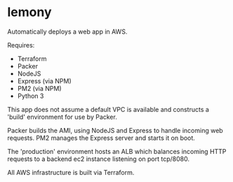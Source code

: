 # lemony
Automatically deploys a web app in AWS.

Requires:
- Terraform
- Packer
- NodeJS
- Express (via NPM)
- PM2 (via NPM)
- Python 3

This app does not assume a default VPC is available and constructs a 'build' environment for use by Packer.

Packer builds the AMI, using NodeJS and Express to handle incoming web requests. PM2 manages the Express server and starts it on boot.

The 'production' environment hosts an ALB which balances incoming HTTP requests to a backend ec2 instance listening on port tcp/8080.

All AWS infrastructure is built via Terraform.

